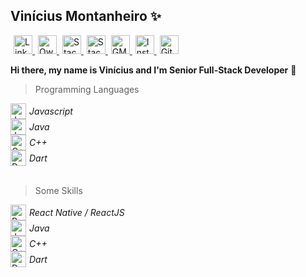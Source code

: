 ## Vinícius Montanheiro ✨
<style>
.profile{
  display:flex;
  width: 100%;
  justify-content: flex-start;
  align-items: center;
}
a{
  padding-left:5px;
}

.skills{
  display:flex;
  flex-direction: column;
  justify-content: center;
  align-items: flex-start;
}

.skills > span{
  display:flex;
  justify-content: center;
  align-items: center;
}

.skills > span > i{
  margin-left:5px;
  font-size:14px
}

</style>
<div class=".profile">
  <a href="https://ie.linkedin.com/in/vmontanheiro" title="LinkedIn Profile">
    <img src="https://raw.githubusercontent.com/vmontanheiro/vmontanheiro/master/assets/img/linkedin.svg" width="30" alt="LinkedIn Profile" />
  </a>

  <a href="https://www.npmjs.com/~vmontanheiro" title="Own NPM Libraries">
    <img src="https://raw.githubusercontent.com/vmontanheiro/vmontanheiro/master/assets/img/npm.svg" width="30" alt="Own NPM Libraries" />
  </a>

  <a href="https://stackoverflow.com/users/4214310/vmontanheiro" title="StackOverflow Profile">
    <img src="https://raw.githubusercontent.com/vmontanheiro/vmontanheiro/master/assets/img/stack-overflow.svg" width="30" alt="StackOverflow Profile" />
  </a>

  <a href="https://pt.stackoverflow.com/users/17786/vmontanheiro" title="StackOverflow PT-BR Profile">
    <img src="https://raw.githubusercontent.com/vmontanheiro/vmontanheiro/master/assets/img/pt-stack-overflow.svg" width="30" alt="StackOverflow PT-BR Profile" />
  </a>

  <a href="mailto:vinicius.amontanheiro@gmail.com" title="GMAIL Contact">
    <img src="https://raw.githubusercontent.com/vmontanheiro/vmontanheiro/master/assets/img/gmail.svg" width="30" alt="GMAIL Contact" />
  </a>

  <a href="https://www.instagram.com/vini.montanheiro" title="Instagram Profile">
    <img src="https://raw.githubusercontent.com/vmontanheiro/vmontanheiro/master/assets/img/instragram.svg" width="30" alt="Instagram Profile" />
  </a>

  <a href="https://pt.stackoverflow.com/users/17786/vmontanheiro" title="GitHub Profile">
    <img src="https://raw.githubusercontent.com/vmontanheiro/vmontanheiro/master/assets/img/github.svg" width="30" alt="GitHub Profile" />
  </a>
</div>

<b> Hi there, my name is Vinícius and I'm Senior Full-Stack Developer</b> 👋

> Programming Languages

<div class="skills">
  <span>
    <img src="https://raw.githubusercontent.com/vmontanheiro/vmontanheiro/master/assets/img/javascript.png" width="25" alt="Javascript" /> 
    <i> Javascript</i>
  </span>

  <span>
    <img src="https://raw.githubusercontent.com/vmontanheiro/vmontanheiro/master/assets/img/java.png" width="25" alt="Java" /> 
    <i>Java</i>
  </span>

  <span>
    <img src="https://raw.githubusercontent.com/vmontanheiro/vmontanheiro/master/assets/img/cpp.png" width="25" alt="C++" /> 
    <i> C++</i>
  </span>

  <span>
    <img src="https://raw.githubusercontent.com/vmontanheiro/vmontanheiro/master/assets/img/dart.png" width="25" alt="Dart" /> 
    <i> Dart</i>
  </span>

</div>
</br>

> Some Skills

<div class="skills">
  <span>
    <img src="https://raw.githubusercontent.com/vmontanheiro/vmontanheiro/master/assets/img/react-native.svg" width="25" alt="React" /> 
    <i> React Native / ReactJS</i>
  </span>

  <span>
    <img src="https://raw.githubusercontent.com/vmontanheiro/vmontanheiro/master/assets/img/java.png" width="25" alt="Java" /> 
    <i>Java</i>
  </span>

  <span>
    <img src="https://raw.githubusercontent.com/vmontanheiro/vmontanheiro/master/assets/img/cpp.png" width="25" alt="C++" /> 
    <i> C++</i>
  </span>

  <span>
    <img src="https://raw.githubusercontent.com/vmontanheiro/vmontanheiro/master/assets/img/dart.png" width="25" alt="Dart" /> 
    <i> Dart</i>
  </span>

</div>
